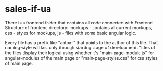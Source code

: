 # sales-if-ua

There is a frontend folder that contains all code connected with Frontend.
Structure of frontend directory:
  mockups - contains all current mockups,
  css - styles for mockups,
  js - files with some basic angular logic.
  
Every file has a prefix like "anton-"  that points to the author of this file. That naming-style will last only through starting stage of development.
Titles of the files display their logical using whether it's "main-page-module.js" for angular-modules of the main page or "main-page-styles.css" for css styles of main page.

